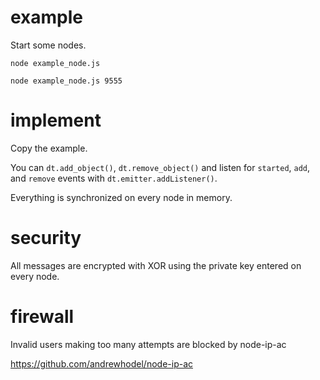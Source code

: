 # example

Start some nodes.

```
node example_node.js

node example_node.js 9555
```

# implement

Copy the example.

You can `dt.add_object()`, `dt.remove_object()` and listen for `started`, `add`, and `remove` events with `dt.emitter.addListener()`.

Everything is synchronized on every node in memory.

# security

All messages are encrypted with XOR using the private key entered on every node.

# firewall

Invalid users making too many attempts are blocked by node-ip-ac

https://github.com/andrewhodel/node-ip-ac
